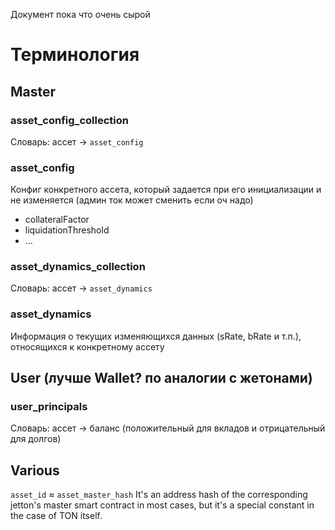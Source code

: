 Документ пока что очень сырой

# Терминология

## Master

### asset_config_collection
Словарь: ассет -> `asset_config`

### asset_config
Конфиг конкретного ассета, который задается при его инициализации и не изменяется (админ ток может сменить если оч надо)
+ collateralFactor
+ liquidationThreshold
+ ...

### asset_dynamics_collection
Словарь: ассет -> `asset_dynamics`

### asset_dynamics
Информация о текущих изменяющихся данных (sRate, bRate и т.п.),
относящихся к конкретному ассету


## User (лучше Wallet? по аналогии с жетонами)

### user_principals
Словарь: ассет -> баланс (положительный для вкладов и отрицательный для долгов)

## Various

`asset_id` ≈ `asset_master_hash`
It's an address hash of the corresponding jetton's master smart contract in most cases, but it's a special constant in the case of TON itself.



